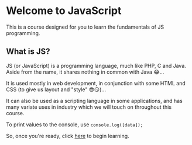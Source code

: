 # Welcome to JavaScript

This is a course designed for you to learn the fundamentals of JS programming.

## What is JS?

JS (or JavaScript) is a programming language, much like PHP, C and Java. Aside from the name, it shares nothing in common with Java 😂...

It is used mostly in web development, in conjunction with some HTML and CSS (to give us layout and "style" 😎😏)...

It can also be used as a scripting language in some applications, and has many variate uses in industry which we will touch on throughout this course.

To print values to the console, use `console.log([data]);`

So, once you're ready, click <a href=https://github.com/XeroHero/JS-with-Kay/blob/main/Session1.md> here</a> to begin learning.
